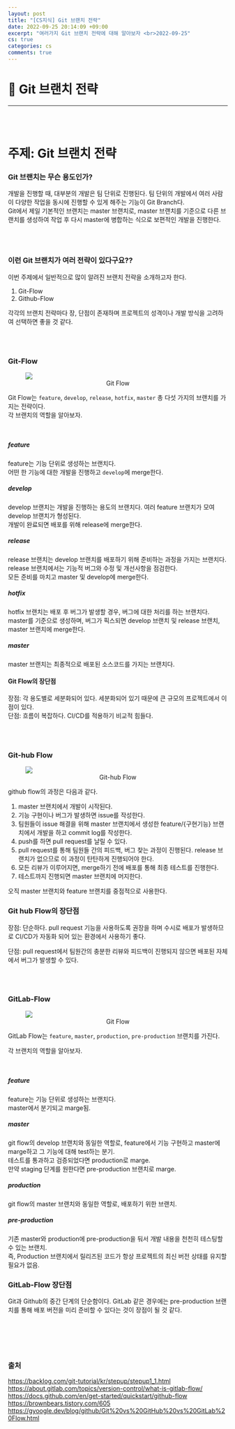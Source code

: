 ```yaml
---
layout: post
title: "[CS지식] Git 브랜치 전략"
date: 2022-09-25 20:14:09 +09:00
excerpt: "여러가지 Git 브랜치 전략에 대해 알아보자 <br>2022-09-25"
cs: true
categories: cs
comments: true
---
```


# 📌 Git 브랜치 전략

---

<!-- <figure>
    <a href="/assets/img/cs/2022-08-07/server.png"><img src="/assets/img/cs/2022-08-08/server.png"></a>
    <figcaption style="text-align:center"></figcaption>
</figure> -->

<br>
<br>

# 주제: Git 브랜치 전략

### Git 브랜치는 무슨 용도인가?

개발을 진행할 때, 대부분의 개발은 팀 단위로 진행된다. 팀 단위의 개발에서 여러 사람이 다양한 작업을 동시에 진행할 수 있게 해주는 기능이 Git Branch다.  
Git에서 제일 기본적인 브랜치는 master 브랜치로, master 브랜치를 기준으로 다른 브랜치를 생성하여 작업 후 다시 master에 병합하는 식으로 보편적인 개발을 진행한다.

<br>
<br>

### 이런 Git 브랜치가 여러 전략이 있다구요??

이번 주제에서 일반적으로 많이 알려진 브랜치 전략을 소개하고자 한다.

1. Git-Flow
2. Github-Flow

각각의 브랜치 전략마다 장, 단점이 존재하며 프로젝트의 성격이나 개발 방식을 고려하여 선택하면 좋을 것 같다.

<br>
<br>

### Git-Flow

<figure>
    <a href="/assets/img/cs/2022-09-25/gitflow.png"><img src="/assets/img/cs/2022-09-25/gitflow.png"></a>    
    <figcaption style="text-align:center">Git Flow</figcaption>
</figure>

Git Flow는 `feature`, `develop`, `release`, `hotfix`, `master` 총 다섯 가지의 브랜치를 가지는 전략이다.  
각 브랜치의 역할을 알아보자.

<br>

##### feature

feature는 기능 단위로 생성하는 브랜치다.  
어떤 한 기능에 대한 개발을 진행하고 `develop`에 merge한다.

##### develop

develop 브랜치는 개발을 진행하는 용도의 브랜치다.
여러 feature 브랜치가 모여 develop 브랜치가 형성된다.  
개발이 완료되면 배포를 위해 release에 merge한다.

##### release

release 브랜치는 develop 브랜치를 배포하기 위해 준비하는 과정을 가지는 브랜치다.  
release 브랜치에서는 기능적 버그와 수정 및 개선사항을 점검한다.  
모든 준비를 마치고 master 및 develop에 merge한다.

##### hotfix

hotfix 브랜치는 배포 후 버그가 발생할 경우, 버그에 대한 처리를 하는 브랜치다.  
master를 기준으로 생성하며, 버그가 픽스되면 develop 브랜치 및 release 브랜치, master 브랜치에 merge한다.

##### master

master 브랜치는 최종적으로 배포된 소스코드를 가지는 브랜치다.

#### Git Flow의 장단점

장점: 각 용도별로 세분화되어 있다. 세분화되어 있기 때문에 큰 규모의 프로젝트에서 이점이 있다.  
단점: 흐름이 복잡하다. CI/CD를 적용하기 비교적 힘들다.

<br>
<br>

### Git-hub Flow

<figure>
    <a href="/assets/img/cs/2022-09-25/githubflow.png"><img src="/assets/img/cs/2022-09-25/githubflow.png"></a>    
    <figcaption style="text-align:center">Git-hub Flow</figcaption>
</figure>

github flow의 과정은 다음과 같다.

1. master 브랜치에서 개발이 시작된다.
2. 기능 구현이나 버그가 발생하면 issue를 작성한다.
3. 팀원들이 issue 해결을 위해 master 브랜치에서 생성한 feature/{구현기능} 브랜치에서 개발을 하고 commit log를 작성한다.
4. push를 하면 pull request를 날릴 수 있다.
5. pull request를 통해 팀원들 간의 피드백, 버그 찾는 과정이 진행된다. release 브랜치가 없으므로 이 과정이 탄탄하게 진행되어야 한다.
6. 모든 리뷰가 이루어지면, merge하기 전에 배포를 통해 최종 테스트를 진행한다.
7. 테스트까지 진행되면 master 브랜치에 머지한다.

오직 master 브랜치와 feature 브랜치를 중점적으로 사용한다.

### Git hub Flow의 장단점

장점: 단순하다. pull request 기능을 사용하도록 권장을 하며 수시로 배포가 발생하므로 CI/CD가 자동화 되어 있는 환경에서 사용하기 좋다.

단점: pull request에서 팀원간의 충분한 리뷰와 피드백이 진행되지 않으면 배포된 자체에서 버그가 발생할 수 있다.

<br>
<br>

### GitLab-Flow

<figure>
    <a href="/assets/img/cs/2022-09-25/gitflow.png"><img src="/assets/img/cs/2022-09-25/gitflow.png"></a>    
    <figcaption style="text-align:center">Git Flow</figcaption>
</figure>

GitLab Flow는 `feature`, `master`, `production`, `pre-production` 브랜치를 가진다.

각 브랜치의 역할을 알아보자.

<br>

##### feature

feature는 기능 단위로 생성하는 브랜치다.  
master에서 분기되고 marge됨.

##### master

git flow의 develop 브랜치와 동일한 역할로, feature에서 기능 구현하고 master에 marge하고 그 기능에 대해 test하는 분기.  
테스트를 통과하고 검증되었다면 production로 marge.  
만약 staging 단계를 원한다면 pre-production 브랜치로 marge.

##### production

git flow의 master 브랜치와 동일한 역할로, 배포하기 위한 브랜치.

##### pre-production

기존 master와 production에 pre-production을 둬서 개발 내용을 천천히 테스팅할 수 있는 브랜치.  
즉, Production 브랜치에서 릴리즈된 코드가 항상 프로젝트의 최신 버전 상태를 유지할 필요가 없음.

### GitLab-Flow 장단점

Git과 Github의 중간 단계의 단순함이다. GitLab 같은 경우에는 pre-production 브랜치를 통해 배포 버전을 미리 준비할 수 있다는 것이 장점이 될 것 같다.

<br>
<br>
<br>
<br>

### 출처

https://backlog.com/git-tutorial/kr/stepup/stepup1_1.html  
https://about.gitlab.com/topics/version-control/what-is-gitlab-flow/  
https://docs.github.com/en/get-started/quickstart/github-flow  
https://brownbears.tistory.com/605  
https://gyoogle.dev/blog/github/Git%20vs%20GitHub%20vs%20GitLab%20Flow.html

[jekyll-docs]: https://jekyllrb.com/docs/home
[jekyll-gh]: https://github.com/jekyll/jekyll
[jekyll-talk]: https://talk.jekyllrb.com/
